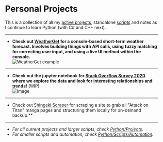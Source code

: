 # Personal Projects
This is a collection of all my [active projects](https://github.com/yayorbitgum/Personal/tree/master/Python/Projects), standalone [scripts](https://github.com/yayorbitgum/Personal/tree/master/Python/Scripts/Automation) and notes as I continue to learn Python (with C# and C++ next).

-- --  
- **Check out [WeatherGet](https://github.com/yayorbitgum/Personal/tree/master/Python/Projects/WeatherGet) for a console-based short-term weather forecast. Involves building things with API calls, using fuzzy matching for correcting user input, and using a live UI method within the console.**  
![WeatherGet example](https://i.imgur.com/TXtpYcF.gif)   
  
-- --  
- **Check out the jupyter notebook for [Stack Overflow Survey 2020](https://github.com/yayorbitgum/Personal/tree/master/Python/Projects/SO2020Survey) where we explore the data and look for interesting relationships and trends!** (WIP)  
![image](https://i.imgur.com/evYXaf7.png)  
-- --  
  
- Check out [Shingeki Scraper](https://github.com/yayorbitgum/Personal/blob/master/Python/Projects/ShingekiScraper/shingeki.py) for scraping a site to grab all "Attack on Titan" manga pages and structuring them locally for on-demand backup.**  
-- --  
- *For all current projects and larger scripts, check [Python/Projects](https://github.com/yayorbitgum/Personal/tree/master/Python/Projects).*  
- *For smaller scripts and automation, check [Python/Scripts/Automation](https://github.com/yayorbitgum/Personal/tree/master/Python/Scripts/Automation).*  
